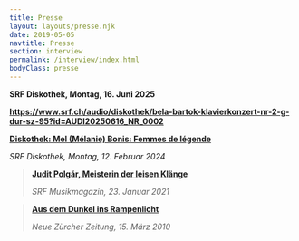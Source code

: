 ```yaml
---
title: Presse
layout: layouts/presse.njk
date: 2019-05-05
navtitle: Presse
section: interview
permalink: /interview/index.html
bodyClass: presse
---
```

**SRF Diskothek, Montag, 16. Juni 2025** 

**https://www.srf.ch/audio/diskothek/bela-bartok-klavierkonzert-nr-2-g-dur-sz-95?id=AUDI20250616_NR_0002**

**[Diskothek: Mel (Mélanie) Bonis: Femmes de légende](https://www.srf.ch/audio/diskothek/mel-bonis-femmes-de-legende?id=12519671)**

*SRF Diskothek, Montag, 12. Februar 2024*

> **[Judit Polgár, Meisterin der leisen Klänge](https://www.srf.ch/play/radio/musikmagazin/audio/judit-polgar-meisterin-der-leisen-klaenge?id=e12f2900-1b2e-4d60-8c07-32ffc42081d5)**
>
> *SRF Musikmagazin, 23. Januar 2021* 

</div>

> **[Aus dem Dunkel ins Rampenlicht](https://www.nzz.ch/aus_dem_dunkel_ins_rampenlicht-ld.883847)**
>
> *Neue Zürcher Zeitung, 15. März 2010*